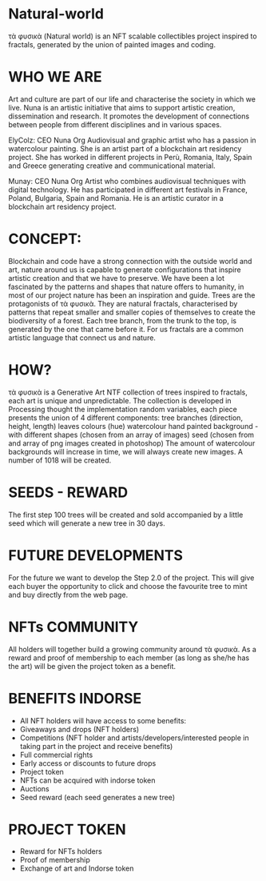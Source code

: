 # Natural-world

τὰ φυσικὰ (Natural world) is an NFT scalable collectibles project inspired to fractals, generated by the union of painted images and coding.

# WHO WE ARE
Art and culture are part of our life and characterise the society in which we live. Nuna is an artistic initiative that aims to support artistic creation, 
dissemination and research. It promotes the development of connections between people from different disciplines and in various spaces.

ElyColz: CEO Nuna Org 
Audiovisual and graphic artist who has a passion in watercolour painting. 
She is an artist part of a blockchain art residency project. 
She has worked in different projects in Perù, Romania, Italy, Spain and Greece generating creative and communicational material.

Munay: CEO Nuna Org 
Artist who combines audiovisual techniques with digital technology. 
He has participated in different art festivals in France, Poland, Bulgaria, Spain and Romania. 
He is an artistic curator in a blockchain art residency project. 

# CONCEPT:
Blockchain and code have a strong connection with the outside world and art, nature around us is capable to generate configurations that inspire artistic creation and that we have to preserve. 
We have been a lot fascinated by the patterns and shapes that nature offers to humanity, in most of our project nature has been an inspiration and guide. 
Trees are the protagonists of τὰ φυσικὰ. They are natural fractals, characterised by patterns that repeat smaller and smaller copies of themselves to create the biodiversity of a forest. 
Each tree branch, from the trunk to the top, is generated by the one that came before it. 
For us fractals are a common artistic language that connect us and nature.

# HOW?
τὰ φυσικὰ is a Generative Art NTF collection of trees inspired to fractals, each art is unique and unpredictable. 
The collection is developed in Processing thought the implementation random variables, each piece presents the union of 4 different components:
tree branches (direction, height, length)
leaves colours (hue)
watercolour hand painted background - with different shapes (chosen from an array of images)
seed (chosen from and array of png images created in photoshop)
The amount of watercolour backgrounds will increase in time, we will always create new images.
A number of 1018 will be created.

# SEEDS - REWARD
The first step 100 trees will be created and sold accompanied by a little seed which will generate a new tree in 30 days.

# FUTURE DEVELOPMENTS
For the future we want to develop the Step 2.0 of the project. 
This will give each buyer the opportunity to click and choose the favourite tree to mint and buy directly from the web page.

# NFTs COMMUNITY
All holders will together build a growing community around τὰ φυσικὰ. As a reward and proof of membership to each member (as long as she/he has the art) will be given the project token as a benefit.

# BENEFITS INDORSE
- All NFT holders will have access to some benefits:
- Giveaways and drops (NFT holders)
- Competitions (NFT holder and artists/developers/interested people in taking part in the project and receive benefits)
- Full commercial rights 
- Early access or discounts to future drops
- Project token
- NFTs can be acquired with indorse token
- Auctions
- Seed reward (each seed generates a new tree)

# PROJECT TOKEN
- Reward for NFTs holders
- Proof of membership
- Exchange of art and Indorse token
